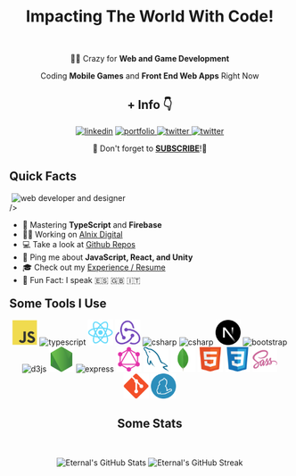 <div align="center">
  <h1 align="center"><strong>Impacting The World With Code! </strong></h1><br>
  <p align="center">👨‍💻 Crazy for <b>Web and Game Development</b></p>
  <p align="center">Coding <b>Mobile Games</b> and <b>Front End Web Apps</b> Right Now</p>
  
  
</div>

<h2 align="center">+ Info 👇</h2>

<p align="center">
  <a target="_blank" href="https://www.linkedin.com/in/alejosilvalau/"
    ><img
      src="https://img.shields.io/badge/-LinkedIn-0e76a8?style=for-the-badge&logo=LinkedIn"
      alt="linkedin"
  /></a>
    <a target="_blank" href="https://alejosilvalau.netlify.app/">
      <img
      src="https://img.shields.io/badge/-Portfolio-004aa8?style=for-the-badge&logo=Opsgenie"
      alt="portfolio"
      />
    </a> 
    <a target="_blank" href="https://www.youtube.com/@AlnixDigital">
      <img
      src="https://img.shields.io/badge/-Youtube-b2071d?style=for-the-badge&logo=Youtube&logoColor=white"
      alt="twitter"/>
    </a>
  <a target="_blank" href="https://twitter.com/alnixdigital"
    ><img
      src="https://img.shields.io/badge/-Twitter-1ca0f1?style=for-the-badge&logo=Twitter&logoColor=white"
      alt="twitter"
  /></a>
</p>

<p align="center">🍫 Don't forget to <a href="https://www.youtube.com/@AlnixDigital" target="_blank"><strong>SUBSCRIBE</strong></a>!🍫</p>
<h2>Quick Facts</h2>
<img
  align="right"
  width="500px"
  heigth="205px"
  src="https://31.media.tumblr.com/db6a386e716b7f58c9cf0b86b33e83ad/tumblr_mgf0y2MZOB1rk2g45o1_500.gif"
  alt="web developer and designer"
  loop="true"
  
/>


<ul>
  <li>
    🎯 Mastering <strong>TypeScript</strong> and <strong>Firebase</strong> 
  </li>
  <li>
    👨‍💻 Working on
    <a href="https://www.youtube.com/@AlnixDigital">Alnix Digital</a>
  </li>
  <li>
    💻 Take a look at 
    <a href="https://github.com/alejosilvalau?tab=repositories">Github Repos</a>
  </li>
  <li>
    💬 Ping me about
    <strong>JavaScript, React, and Unity</strong>
  </li>
  <li>
    🎓 Check out my
    <a
      href="https://drive.google.com/file/d/1jA4HBNJdaAWOs-FM_0qTME36tikZDCwi/view?usp=sharing"
      alt="experience-resume"
      >Experience / Resume</a
    >
  </li>
  <li>🎉 Fun Fact: I speak 🇪🇸 🇬🇧 🇮🇹</li>
</ul>

<h2 style="margin-top:20px;">Some Tools I Use </h2>
<p align="center">
  <img
    src="https://raw.githubusercontent.com/devicons/devicon/master/icons/javascript/javascript-original.svg"
    alt="javascript"
    width="45"
    height="45"
  />
  <img src="https://cdn.jsdelivr.net/gh/devicons/devicon@latest/icons/typescript/typescript-original.svg" 
    alt="typescript"
    wwidth="45"
    height="45"
  />      
  <img
    src="https://raw.githubusercontent.com/devicons/devicon/master/icons/react/react-original.svg"
    alt="react"
    width="45"
    height="45"
  />
  <img
    src="https://raw.githubusercontent.com/devicons/devicon/master/icons/redux/redux-original.svg"
    alt="redux"
    width="45"
    height="45"
  />
  <img src="https://cdn.jsdelivr.net/gh/devicons/devicon@latest/icons/csharp/csharp-original.svg" 
    alt="csharp"
    width="45"
    height="45"  
    />
  <img src="https://cdn.jsdelivr.net/gh/devicons/devicon@latest/icons/unity/unity-original.svg"   
    alt="csharp"
    width="45"
    height="45"/>        
  <img
    src="https://raw.githubusercontent.com/devicons/devicon/master/icons/nextjs/nextjs-original.svg"
    alt="nextjs"
    width="45"
    height="45"
  />
  <img
    src="https://cdn.jsdelivr.net/gh/devicons/devicon/icons/bootstrap/bootstrap-original.svg"
    alt="bootstrap"
    width="45"
    height="45"
  />
  <img
    src="https://cdn.jsdelivr.net/gh/devicons/devicon/icons/d3js/d3js-original.svg"
    alt="d3js"
    width="45"
    height="45"
  />
  <img
    src="https://raw.githubusercontent.com/devicons/devicon/master/icons/nodejs/nodejs-original.svg"
    alt="nodejs"
    width="45"
    height="45"
  />
  <img
    src="https://cdn.jsdelivr.net/gh/devicons/devicon/icons/express/express-original.svg"
    alt="express"
    width="45"
    height="45"
  />
  <img
    src="https://raw.githubusercontent.com/devicons/devicon/master/icons/graphql/graphql-plain.svg"
    alt="graphql"
    width="45"
    height="45"
  />
  <img
    src="https://raw.githubusercontent.com/devicons/devicon/master/icons/mysql/mysql-original.svg"
    alt="mysql"
    width="45"
    height="45"
  />
  <img
    src="https://raw.githubusercontent.com/devicons/devicon/master/icons/mongodb/mongodb-original.svg"
    alt="mongodb"
    width="45"
    height="45"
  />
  <img
    src="https://raw.githubusercontent.com/devicons/devicon/master/icons/html5/html5-original.svg"
    alt="html5"
    width="45"
    height="45"
  />
  <img
    src="https://raw.githubusercontent.com/devicons/devicon/master/icons/css3/css3-original.svg"
    alt="css3"
    width="45"
    height="45"
  />
  <img
    src="https://raw.githubusercontent.com/devicons/devicon/master/icons/sass/sass-original.svg"
    alt="sass"
    width="45"
    height="45"
  />
  <img
    src="https://raw.githubusercontent.com/devicons/devicon/master/icons/git/git-original.svg"
    alt="git"
    width="45"
    height="45"
  />
  <img
    src="https://raw.githubusercontent.com/devicons/devicon/master/icons/yarn/yarn-original.svg"
    alt="yarn"
    width="45"
    height="45"
  />
</p>

<h2 align="center">Some Stats</h2>
<br />
<p align="center">
  <img
    width="370px"
    alt="Eternal's GitHub Stats"
    src="https://github-readme-stats.vercel.app/api?username=alejosilvalau&custom_title=Overall+Activity&show_icons=true&hide_border=true&count_private=true&bg_color=ffffff00&title_color=2e7eff&text_color=878787&icon_color=2e7eff"
  />
  <img
    width="370px"
    alt="Eternal's GitHub Streak"
    src="https://github-readme-streak-stats.herokuapp.com/?user=alejosilvalau&background=ffffff00&hide_border=true&stroke=878787&ring=296dda&fire=296dda&currStreakNum=878787&sideNums=878787&currStreakLabel=878787&sideLabels=878787&dates=878787"
  />
</p>
